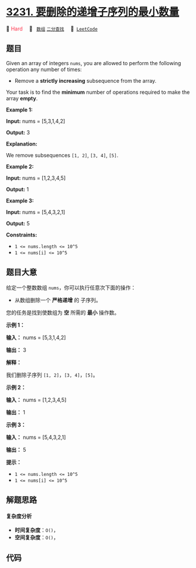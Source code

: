 # [3231. 要删除的递增子序列的最小数量](https://leetcode.com/problems/minimum-number-of-increasing-subsequence-to-be-removed)

🔴 <font color=#ff334b>Hard</font>&emsp; 🔖&ensp; [`数组`](/tag/array.md) [`二分查找`](/tag/binary-search.md)&emsp; 🔗&ensp;[`LeetCode`](https://leetcode.com/problems/minimum-number-of-increasing-subsequence-to-be-removed)

## 题目

Given an array of integers `nums`, you are allowed to perform the following
operation any number of times:

  * Remove a **strictly increasing** subsequence from the array.

Your task is to find the **minimum** number of operations required to make the
array **empty**.



**Example 1:**

**Input:** nums = [5,3,1,4,2]

**Output:** 3

**Explanation:**

We remove subsequences `[1, 2]`, `[3, 4]`, `[5]`.

**Example 2:**

**Input:** nums = [1,2,3,4,5]

**Output:** 1

**Example 3:**

**Input:** nums = [5,4,3,2,1]

**Output:** 5



**Constraints:**

  * `1 <= nums.length <= 10^5`
  * `1 <= nums[i] <= 10^5`


## 题目大意

给定一个整数数组 `nums`，你可以执行任意次下面的操作：

  * 从数组删除一个 **严格递增** 的 子序列。

您的任务是找到使数组为 **空** 所需的 **最小** 操作数。



**示例 1：**

**输入：** nums = [5,3,1,4,2]

**输出：** 3

**解释：**

我们删除子序列 `[1, 2]`，`[3, 4]`，`[5]`。

**示例 2：**

**输入：** nums = [1,2,3,4,5]

**输出：** 1

**示例 3：**

**输入：** nums = [5,4,3,2,1]

**输出：** 5



**提示：**

  * `1 <= nums.length <= 10^5`
  * `1 <= nums[i] <= 10^5`


## 解题思路

#### 复杂度分析

- **时间复杂度**：`O()`，
- **空间复杂度**：`O()`，

## 代码

```javascript

```